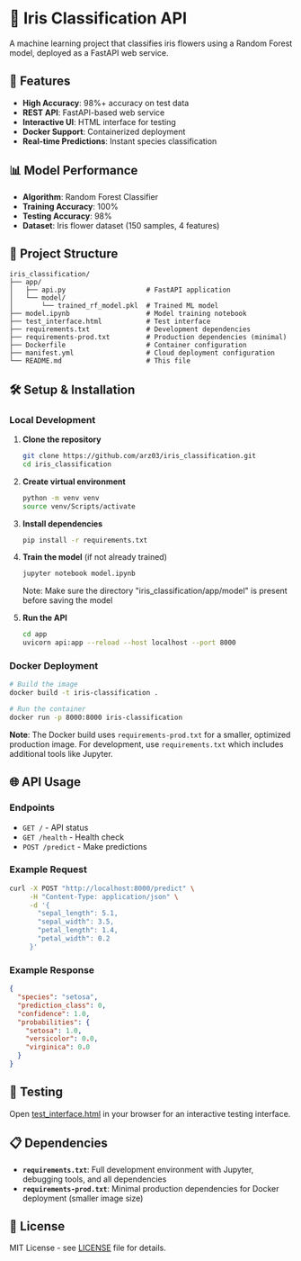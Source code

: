# 🌸 Iris Classification API

A machine learning project that classifies iris flowers using a Random Forest model, deployed as a FastAPI web service.

## 🚀 Features

- **High Accuracy**: 98%+ accuracy on test data
- **REST API**: FastAPI-based web service
- **Interactive UI**: HTML interface for testing
- **Docker Support**: Containerized deployment
- **Real-time Predictions**: Instant species classification

## 📊 Model Performance

- **Algorithm**: Random Forest Classifier
- **Training Accuracy**: 100%
- **Testing Accuracy**: 98%
- **Dataset**: Iris flower dataset (150 samples, 4 features)

## 📁 Project Structure

```
iris_classification/
├── app/
│   ├── api.py                    # FastAPI application
│   └── model/
│       └── trained_rf_model.pkl  # Trained ML model
├── model.ipynb                   # Model training notebook
├── test_interface.html           # Test interface
├── requirements.txt              # Development dependencies
├── requirements-prod.txt         # Production dependencies (minimal)
├── Dockerfile                    # Container configuration
├── manifest.yml                  # Cloud deployment configuration
└── README.md                     # This file
```

## 🛠️ Setup & Installation

### Local Development

1. **Clone the repository**
   ```bash
   git clone https://github.com/arz03/iris_classification.git
   cd iris_classification
   ```

2. **Create virtual environment**
   ```bash
   python -m venv venv
   source venv/Scripts/activate
   ```

3. **Install dependencies**
   ```bash
   pip install -r requirements.txt
   ```

4. **Train the model** (if not already trained)
   ```bash
   jupyter notebook model.ipynb
   ```
   Note: Make sure the directory "iris_classification/app/model" is present before saving the model

5. **Run the API**
   ```bash
   cd app
   uvicorn api:app --reload --host localhost --port 8000
   ```

### Docker Deployment

```bash
# Build the image
docker build -t iris-classification .

# Run the container
docker run -p 8000:8000 iris-classification
```

**Note**: The Docker build uses `requirements-prod.txt` for a smaller, optimized production image. For development, use `requirements.txt` which includes additional tools like Jupyter.

## 🌐 API Usage

### Endpoints

- `GET /` - API status
- `GET /health` - Health check
- `POST /predict` - Make predictions

### Example Request

```bash
curl -X POST "http://localhost:8000/predict" \
     -H "Content-Type: application/json" \
     -d '{
       "sepal_length": 5.1,
       "sepal_width": 3.5,
       "petal_length": 1.4,
       "petal_width": 0.2
     }'
```

### Example Response

```json
{
  "species": "setosa",
  "prediction_class": 0,
  "confidence": 1.0,
  "probabilities": {
    "setosa": 1.0,
    "versicolor": 0.0,
    "virginica": 0.0
  }
}
```

## 🎯 Testing

Open [test_interface.html](test_interface.html) in your browser for an interactive testing interface.

## 📋 Dependencies

- **`requirements.txt`**: Full development environment with Jupyter, debugging tools, and all dependencies
- **`requirements-prod.txt`**: Minimal production dependencies for Docker deployment (smaller image size)

## 📄 License

MIT License - see [LICENSE](LICENSE) file for details.
